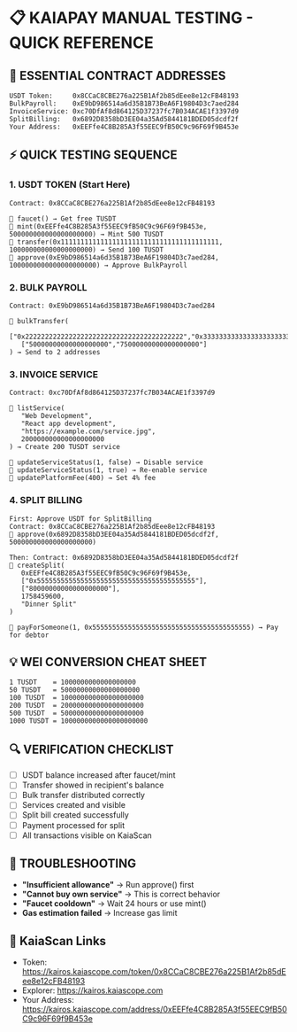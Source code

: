 # 📋 KAIAPAY MANUAL TESTING - QUICK REFERENCE

## 🎯 **ESSENTIAL CONTRACT ADDRESSES**
```
USDT Token:     0x8CCaC8CBE276a225B1Af2b85dEee8e12cFB48193
BulkPayroll:    0xE9bD986514a6d35B1B73BeA6F19804D3c7aed284  
InvoiceService: 0xc70DfAf8d864125D37237fc7B034ACAE1f3397d9
SplitBilling:   0x6892D8358bD3EE04a35Ad5844181BDED05dcdf2f
Your Address:   0xEEFfe4C8B285A3f55EEC9fB50C9c96F69f9B453e
```

## ⚡ **QUICK TESTING SEQUENCE**

### **1. USDT TOKEN (Start Here)**
```
Contract: 0x8CCaC8CBE276a225B1Af2b85dEee8e12cFB48193

🔸 faucet() → Get free TUSDT
🔸 mint(0xEEFfe4C8B285A3f55EEC9fB50C9c96F69f9B453e, 500000000000000000000) → Mint 500 TUSDT
🔸 transfer(0x1111111111111111111111111111111111111111, 100000000000000000000) → Send 100 TUSDT
🔸 approve(0xE9bD986514a6d35B1B73BeA6F19804D3c7aed284, 1000000000000000000000) → Approve BulkPayroll
```

### **2. BULK PAYROLL**
```
Contract: 0xE9bD986514a6d35B1B73BeA6F19804D3c7aed284

🔸 bulkTransfer(
   ["0x2222222222222222222222222222222222222222","0x3333333333333333333333333333333333333333"],
   ["50000000000000000000","75000000000000000000"]
) → Send to 2 addresses
```

### **3. INVOICE SERVICE**
```
Contract: 0xc70DfAf8d864125D37237fc7B034ACAE1f3397d9

🔸 listService(
   "Web Development", 
   "React app development", 
   "https://example.com/service.jpg", 
   200000000000000000000
) → Create 200 TUSDT service

🔸 updateServiceStatus(1, false) → Disable service
🔸 updateServiceStatus(1, true) → Re-enable service
🔸 updatePlatformFee(400) → Set 4% fee
```

### **4. SPLIT BILLING**
```
First: Approve USDT for SplitBilling
Contract: 0x8CCaC8CBE276a225B1Af2b85dEee8e12cFB48193
🔸 approve(0x6892D8358bD3EE04a35Ad5844181BDED05dcdf2f, 500000000000000000000)

Then: Contract: 0x6892D8358bD3EE04a35Ad5844181BDED05dcdf2f
🔸 createSplit(
   0xEEFfe4C8B285A3f55EEC9fB50C9c96F69f9B453e,
   ["0x5555555555555555555555555555555555555555"],
   ["80000000000000000000"],
   1758459600,
   "Dinner Split"
)

🔸 payForSomeone(1, 0x5555555555555555555555555555555555555555) → Pay for debtor
```

## 💡 **WEI CONVERSION CHEAT SHEET**
```
1 TUSDT    = 1000000000000000000
50 TUSDT   = 50000000000000000000  
100 TUSDT  = 100000000000000000000
200 TUSDT  = 200000000000000000000
500 TUSDT  = 500000000000000000000
1000 TUSDT = 1000000000000000000000
```

## 🔍 **VERIFICATION CHECKLIST**
- [ ] USDT balance increased after faucet/mint
- [ ] Transfer showed in recipient's balance  
- [ ] Bulk transfer distributed correctly
- [ ] Services created and visible
- [ ] Split bill created successfully
- [ ] Payment processed for split
- [ ] All transactions visible on KaiaScan

## 🚨 **TROUBLESHOOTING**
- **"Insufficient allowance"** → Run approve() first
- **"Cannot buy own service"** → This is correct behavior
- **"Faucet cooldown"** → Wait 24 hours or use mint()
- **Gas estimation failed** → Increase gas limit

## 🔗 **KaiaScan Links**
- Token: https://kairos.kaiascope.com/token/0x8CCaC8CBE276a225B1Af2b85dEee8e12cFB48193
- Explorer: https://kairos.kaiascope.com
- Your Address: https://kairos.kaiascope.com/address/0xEEFfe4C8B285A3f55EEC9fB50C9c96F69f9B453e
